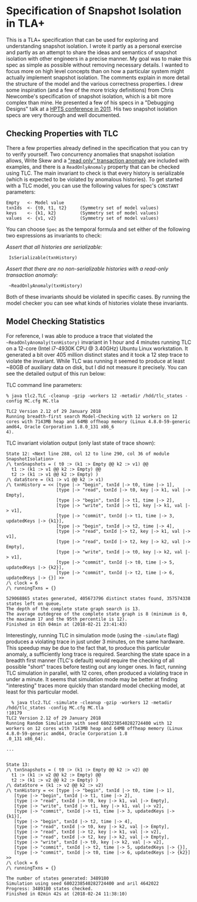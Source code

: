 # Specification of Snapshot Isolation in TLA+

This is a TLA+ specification that can be used for exploring and understanding snapshot isolation. I wrote it partly as a personal exercise and partly as an attempt to share the ideas and semantics of snapshot isolation with other engineers in a precise manner. My goal was to make this spec as simple as possible without removing necessary details. I wanted to focus more on high level concepts than on how a particular system might actually implement snapshot isolation. The comments explain in more detail the structure of the model and the various correctness properties. I drew some inspiration (and a few of the more tricky definitions) from Chris Newcombe's specification of snapshot isolation, which is a bit more complex than mine. He presented a few of his specs in a "Debugging Designs" talk at a [HPTS conference in 2011](http://hpts.ws/papers/2011/agenda.html). His two snapshot isolation specs are very thorough and well documented.

## Checking Properties with TLC

There a few properties already defined in the specification that you can try to verify yourself. Two concurrency anomalies that snapshot isolation allows, Write Skew and a ["read only" transaction anomaly](https://www.cs.umb.edu/~poneil/ROAnom.pdf) are included with examples, and there is a `ReadOnlyAnomaly` property that can be checked using TLC. The main invariant to check is that every history is serializable (which is expected to be violated by anomalous histories). To get started with a TLC model, you can use the following values for spec's `CONSTANT` parameters:

	Empty   <- Model value
	txnIds 	<- {t0, t1, t2}	    (Symmetry set of model values)
	keys 	<- {k1, k2}         (Symmetry set of model values)
	values 	<- {v1, v2}         (Symmetry set of model values)

You can choose `Spec` as the temporal formula and set either of the following two expressions as invariants to check:

*Assert that all histories are serializable:*

```tla
 IsSerializable(txnHistory)
 ```

*Assert that there are no non-serializable histories with a read-only transaction anomaly:*

```tla
 ~ReadOnlyAnomaly(txnHistory)
 ```

Both of these invariants should be violated in specific cases. By running the model checker you can see what kinds of histories violate these invariants.

## Model Checking Statistics

For reference, I was able to produce a trace that violated the `~ReadOnlyAnomaly(txnHistory)` invariant in 1 hour and 4 minutes running TLC on a 12-core (Intel i7-4930K CPU @ 3.40GHz) Ubuntu Linux workstation. It generated a bit over 405 million distinct states and it took a 12 step trace to violate the invariant. While TLC was running it seemed to produce at least ~80GB of auxiliary data on disk, but I did not measure it precisely. You can see the detailed output of this run below:

TLC command line parameters:
```
% java tlc2.TLC -cleanup -gzip -workers 12 -metadir /hdd/tlc_states -config MC.cfg MC.tla

TLC2 Version 2.12 of 29 January 2018
Running breadth-first search Model-Checking with 12 workers on 12 cores with 7143MB heap and 64MB offheap memory (Linux 4.8.0-59-generic amd64, Oracle Corporation 1.8.0_131 x86_6
4).
```

TLC invariant violation output (only last state of trace shown):

```
State 12: <Next line 288, col 12 to line 290, col 36 of module SnapshotIsolation>
/\ txnSnapshots = ( t0 :> (k1 :> Empty @@ k2 :> v1) @@
  t1 :> (k1 :> v1 @@ k2 :> Empty) @@
  t2 :> (k1 :> v1 @@ k2 :> Empty) )
/\ dataStore = (k1 :> v1 @@ k2 :> v1)
/\ txnHistory = << [type |-> "begin", txnId |-> t0, time |-> 1],
                   [type |-> "read", txnId |-> t0, key |-> k1, val |-> Empty],
                   [type |-> "begin", txnId |-> t1, time |-> 2],
                   [type |-> "write", txnId |-> t1, key |-> k1, val |-> v1],
                   [type |-> "commit", txnId |-> t1, time |-> 3, updatedKeys |-> {k1}],
                   [type |-> "begin", txnId |-> t2, time |-> 4],
                   [type |-> "read", txnId |-> t2, key |-> k1, val |-> v1],
                   [type |-> "read", txnId |-> t2, key |-> k2, val |-> Empty],
                   [type |-> "write", txnId |-> t0, key |-> k2, val |-> v1],
                   [type |-> "commit", txnId |-> t0, time |-> 5, updatedKeys |-> {k2}],
                   [type |-> "commit", txnId |-> t2, time |-> 6, updatedKeys |-> {}] >>
/\ clock = 6
/\ runningTxns = {}

529068865 states generated, 405673796 distinct states found, 357574338 states left on queue.
The depth of the complete state graph search is 13.
The average outdegree of the complete state graph is 8 (minimum is 0, the maximum 17 and the 95th percentile is 12).
Finished in 01h 04min at (2018-02-21 23:41:43)
```

Interestingly, running TLC in simulation mode (using the `-simulate` flag) produces a violating trace in just under 3 minutes, on the same hardware. This speedup may be due to the fact that, to produce this particular anomaly, a sufficiently long trace is required. Searching the state space in a breadth first manner (TLC's default) would require the checking of all possible "short" traces before testing out any longer ones. In fact, running TLC simulation in parallel, with 12 cores, often produced a violating trace in under a minute. It seems that simulation mode may be better at finding "interesting" traces more quickly than standard model checking model, at least for this particular model.

```
  % java tlc2.TLC -simulate -cleanup -gzip -workers 12 -metadir /hdd/tlc_states -config MC.cfg MC.tla                                                                      !10179
TLC2 Version 2.12 of 29 January 2018
Running Random Simulation with seed 6802238540282724400 with 12 workers on 12 cores with 7143MB heap and 64MB offheap memory (Linux 4.8.0-59-generic amd64, Oracle Corporation 1.8
.0_131 x86_64).

...


State 13:
/\ txnSnapshots = ( t0 :> (k1 :> Empty @@ k2 :> v2) @@
  t1 :> (k1 :> v2 @@ k2 :> Empty) @@
  t2 :> (k1 :> v2 @@ k2 :> Empty) )
/\ dataStore = (k1 :> v2 @@ k2 :> v2)
/\ txnHistory = << [type |-> "begin", txnId |-> t0, time |-> 1],
   [type |-> "begin", txnId |-> t1, time |-> 2],
   [type |-> "read", txnId |-> t0, key |-> k1, val |-> Empty],
   [type |-> "write", txnId |-> t1, key |-> k1, val |-> v2],
   [type |-> "commit", txnId |-> t1, time |-> 3, updatedKeys |-> {k1}],
   [type |-> "begin", txnId |-> t2, time |-> 4],
   [type |-> "read", txnId |-> t0, key |-> k2, val |-> Empty],
   [type |-> "read", txnId |-> t2, key |-> k1, val |-> v2],
   [type |-> "read", txnId |-> t2, key |-> k2, val |-> Empty],
   [type |-> "write", txnId |-> t0, key |-> k2, val |-> v2],
   [type |-> "commit", txnId |-> t2, time |-> 5, updatedKeys |-> {}],
   [type |-> "commit", txnId |-> t0, time |-> 6, updatedKeys |-> {k2}] >>
/\ clock = 6
/\ runningTxns = {}

The number of states generated: 3489180
Simulation using seed 6802238540282724400 and aril 4642022
Progress: 3489180 states checked.
Finished in 02min 42s at (2018-02-24 11:38:10)
```



